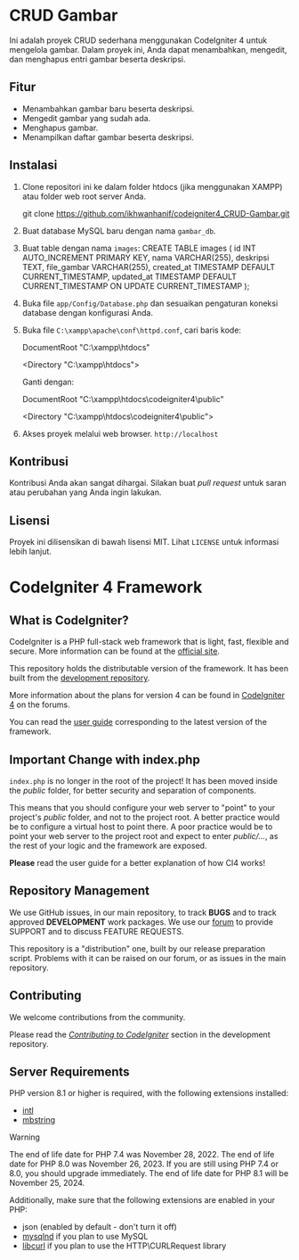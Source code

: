 # CRUD Gambar

Ini adalah proyek CRUD sederhana menggunakan CodeIgniter 4 untuk mengelola gambar. Dalam proyek ini, Anda dapat menambahkan, mengedit, dan menghapus entri gambar beserta deskripsi.

## Fitur

- Menambahkan gambar baru beserta deskripsi.
- Mengedit gambar yang sudah ada.
- Menghapus gambar.
- Menampilkan daftar gambar beserta deskripsi.

## Instalasi

1. Clone repositori ini ke dalam folder htdocs (jika menggunakan XAMPP) atau folder web root server Anda.
   
   git clone https://github.com/ikhwanhanif/codeigniter4_CRUD-Gambar.git
3. Buat database MySQL baru dengan nama `gambar_db`.
4. Buat table dengan nama `images`:
   CREATE TABLE images (
      id INT AUTO_INCREMENT PRIMARY KEY,
      nama VARCHAR(255),
      deskripsi TEXT,
      file_gambar VARCHAR(255),
      created_at TIMESTAMP DEFAULT CURRENT_TIMESTAMP,
      updated_at TIMESTAMP DEFAULT CURRENT_TIMESTAMP ON UPDATE CURRENT_TIMESTAMP
   );
5. Buka file `app/Config/Database.php` dan sesuaikan pengaturan koneksi database dengan konfigurasi Anda.
6. Buka file `C:\xampp\apache\conf\httpd.conf`, cari baris kode:
   
   DocumentRoot "C:\xampp\htdocs"
   
   <Directory "C:\xampp\htdocs">
   
   Ganti dengan:
   
   DocumentRoot "C:\xampp\htdocs\codeigniter4\public"
   
   <Directory "C:\xampp\htdocs\codeigniter4\public">
8. Akses proyek melalui web browser.
   `http://localhost`

## Kontribusi

Kontribusi Anda akan sangat dihargai. Silakan buat _pull request_ untuk saran atau perubahan yang Anda ingin lakukan.

## Lisensi

Proyek ini dilisensikan di bawah lisensi MIT. Lihat `LICENSE` untuk informasi lebih lanjut.

# CodeIgniter 4 Framework

## What is CodeIgniter?

CodeIgniter is a PHP full-stack web framework that is light, fast, flexible and secure.
More information can be found at the [official site](https://codeigniter.com).

This repository holds the distributable version of the framework.
It has been built from the
[development repository](https://github.com/codeigniter4/CodeIgniter4).

More information about the plans for version 4 can be found in [CodeIgniter 4](https://forum.codeigniter.com/forumdisplay.php?fid=28) on the forums.

You can read the [user guide](https://codeigniter.com/user_guide/)
corresponding to the latest version of the framework.

## Important Change with index.php

`index.php` is no longer in the root of the project! It has been moved inside the *public* folder,
for better security and separation of components.

This means that you should configure your web server to "point" to your project's *public* folder, and
not to the project root. A better practice would be to configure a virtual host to point there. A poor practice would be to point your web server to the project root and expect to enter *public/...*, as the rest of your logic and the
framework are exposed.

**Please** read the user guide for a better explanation of how CI4 works!

## Repository Management

We use GitHub issues, in our main repository, to track **BUGS** and to track approved **DEVELOPMENT** work packages.
We use our [forum](http://forum.codeigniter.com) to provide SUPPORT and to discuss
FEATURE REQUESTS.

This repository is a "distribution" one, built by our release preparation script.
Problems with it can be raised on our forum, or as issues in the main repository.

## Contributing

We welcome contributions from the community.

Please read the [*Contributing to CodeIgniter*](https://github.com/codeigniter4/CodeIgniter4/blob/develop/CONTRIBUTING.md) section in the development repository.

## Server Requirements

PHP version 8.1 or higher is required, with the following extensions installed:

- [intl](http://php.net/manual/en/intl.requirements.php)
- [mbstring](http://php.net/manual/en/mbstring.installation.php)

> [!WARNING]
> The end of life date for PHP 7.4 was November 28, 2022.
> The end of life date for PHP 8.0 was November 26, 2023.
> If you are still using PHP 7.4 or 8.0, you should upgrade immediately.
> The end of life date for PHP 8.1 will be November 25, 2024.

Additionally, make sure that the following extensions are enabled in your PHP:

- json (enabled by default - don't turn it off)
- [mysqlnd](http://php.net/manual/en/mysqlnd.install.php) if you plan to use MySQL
- [libcurl](http://php.net/manual/en/curl.requirements.php) if you plan to use the HTTP\CURLRequest library
